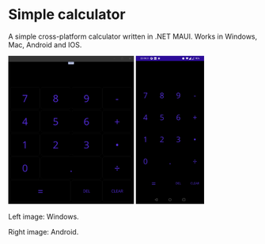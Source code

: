 # Simple calculator

A simple cross-platform calculator written in .NET MAUI. Works in Windows, Mac, Android and IOS.


<img src="./README_IMAGES/windows.png" height="300" /> <img src="./README_IMAGES/android.jpg" height="300" />

Left image: Windows.

Right image: Android.
